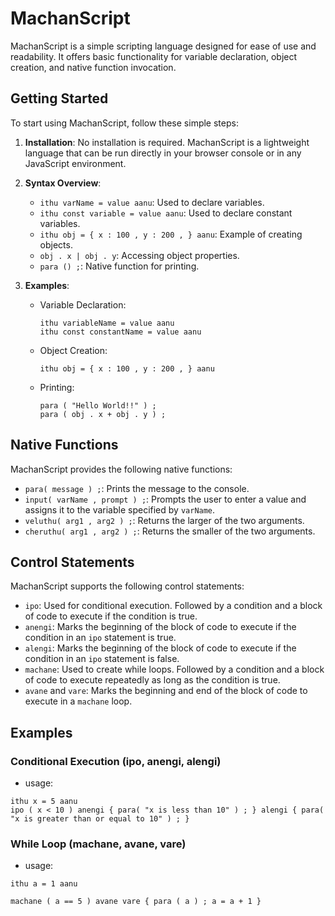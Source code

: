 # MachanScript

MachanScript is a simple scripting language designed for ease of use and readability. It offers basic functionality for variable declaration, object creation, and native function invocation.

## Getting Started

To start using MachanScript, follow these simple steps:

1. **Installation**: No installation is required. MachanScript is a lightweight language that can be run directly in your browser console or in any JavaScript environment.

2. **Syntax Overview**:

   - `ithu varName = value aanu`: Used to declare variables.
   - `ithu const variable = value aanu`: Used to declare constant variables.
   - `ithu obj = { x : 100 , y : 200 , } aanu`: Example of creating objects.
   - `obj . x | obj . y`: Accessing object properties.
   - `para () ;`: Native function for printing.

3. **Examples**:

   - Variable Declaration:

     ```
     ithu variableName = value aanu
     ithu const constantName = value aanu
     ```

   - Object Creation:

     ```
     ithu obj = { x : 100 , y : 200 , } aanu
     ```

   - Printing:
     ```
     para ( "Hello World!!" ) ;
     para ( obj . x + obj . y ) ;
     ```

## Native Functions

MachanScript provides the following native functions:

- `para( message ) ;`: Prints the message to the console.
- `input( varName , prompt ) ;`: Prompts the user to enter a value and assigns it to the variable specified by `varName`.
- `veluthu( arg1 , arg2 ) ;`: Returns the larger of the two arguments.
- `cheruthu( arg1 , arg2 ) ;`: Returns the smaller of the two arguments.

## Control Statements

MachanScript supports the following control statements:

- `ipo`: Used for conditional execution. Followed by a condition and a block of code to execute if the condition is true.
- `anengi`: Marks the beginning of the block of code to execute if the condition in an `ipo` statement is true.
- `alengi`: Marks the beginning of the block of code to execute if the condition in an `ipo` statement is false.
- `machane`: Used to create while loops. Followed by a condition and a block of code to execute repeatedly as long as the condition is true.
- `avane` and `vare`: Marks the beginning and end of the block of code to execute in a `machane` loop.

## Examples

### Conditional Execution (ipo, anengi, alengi)

- usage:

```
ithu x = 5 aanu
ipo ( x < 10 ) anengi { para( "x is less than 10" ) ; } alengi { para( "x is greater than or equal to 10" ) ; }
```

### While Loop (machane, avane, vare)

- usage:

```
ithu a = 1 aanu

machane ( a == 5 ) avane vare { para ( a ) ; a = a + 1 }
```
